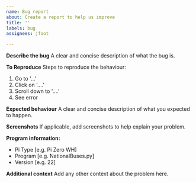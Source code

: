 ```yaml
---
name: Bug report
about: Create a report to help us improve
title: ''
labels: bug
assignees: jfoot

---
```


**Describe the bug**
A clear and concise description of what the bug is.

**To Reproduce**
Steps to reproduce the behaviour:
1. Go to '...'
2. Click on '....'
3. Scroll down to '....'
4. See error

**Expected behaviour**
A clear and concise description of what you expected to happen.

**Screenshots**
If applicable, add screenshots to help explain your problem.

**Program information:**
 - Pi Type [e.g. Pi Zero WH]
 - Program [e.g. NationalBuses.py]
 - Version [e.g. 22]

**Additional context**
Add any other context about the problem here.
